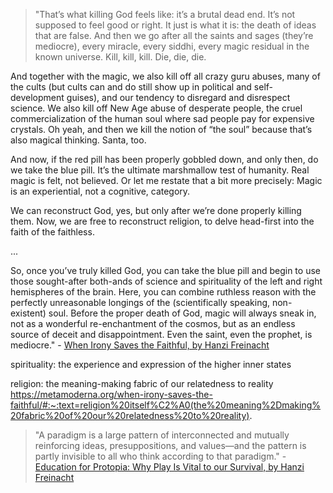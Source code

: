 
> "That’s what killing God feels like: it’s a brutal dead end. It’s not supposed to feel good or right. It just is what it is: the death of ideas that are false. And then we go after all the saints and sages (they’re mediocre), every miracle, every siddhi, every magic residual in the known universe. Kill, kill, kill. Die, die, die.

And together with the magic, we also kill off all crazy guru abuses, many of the cults (but cults can and do still show up in political and self-development guises), and our tendency to disregard and disrespect science. We also kill off New Age abuse of desperate people, the cruel commercialization of the human soul where sad people pay for expensive crystals. Oh yeah, and then we kill the notion of “the soul” because that’s also magical thinking. Santa, too.

And now, if the red pill has been properly gobbled down, and only then, do we take the blue pill. It’s the ultimate marshmallow test of humanity. Real magic is felt, not believed. Or let me restate that a bit more precisely: Magic is an experiential, not a cognitive, category.

We can reconstruct God, yes, but only after we’re done properly killing them. Now, we are free to reconstruct religion, to delve head-first into the faith of the faithless.

...

So, once you’ve truly killed God, you can take the blue pill and begin to use those sought-after both-ands of science and spirituality of the left and right hemispheres of the brain. Here, you can combine ruthless reason with the perfectly unreasonable longings of the (scientifically speaking, non-existent) soul. Before the proper death of God, magic will always sneak in, not as a wonderful re-enchantment of the cosmos, but as an endless source of deceit and disappointment. Even the saint, even the prophet, is mediocre." - [When Irony Saves the Faithful, by Hanzi Freinacht](https://metamoderna.org/when-irony-saves-the-faithful/)




spirituality: the experience and expression of the higher inner states

religion: the meaning-making fabric of our relatedness to reality
https://metamoderna.org/when-irony-saves-the-faithful/#:~:text=religion%20itself%C2%A0(the%20meaning%2Dmaking%20fabric%20of%20our%20relatedness%20to%20reality).

> "A paradigm is a large pattern of interconnected and mutually reinforcing ideas, presuppositions, and values—and the pattern is partly invisible to all who think according to that paradigm." - [Education for Protopia: Why Play Is Vital to our Survival, by Hanzi Freinacht](https://metamoderna.org/education-for-protopia-why-play-is-vital-to-our-survival/)